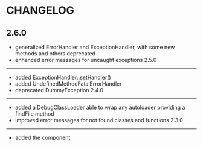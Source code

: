 CHANGELOG
=========
2.6.0
-----
* generalized ErrorHandler and ExceptionHandler,
  with some new methods and others deprecated
* enhanced error messages for uncaught exceptions
2.5.0
-----
* added ExceptionHandler::setHandler()
* added UndefinedMethodFatalErrorHandler
* deprecated DummyException
2.4.0
-----
 * added a DebugClassLoader able to wrap any autoloader providing a findFile method
 * improved error messages for not found classes and functions
2.3.0
-----
 * added the component
